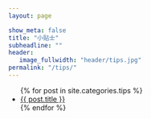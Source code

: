 ```yaml
---
layout: page

show_meta: false
title: "小贴士"
subheadline: ""
header:
   image_fullwidth: "header/tips.jpg"
permalink: "/tips/"
---
```

<ul>
    {% for post in site.categories.tips %}
    <li><a href="{{ site.url }}{{ site.baseurl }}{{ post.url }}">{{ post.title }}</a></li>
    {% endfor %}
</ul>